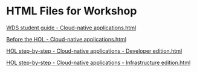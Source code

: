 ﻿# HTML Files for Workshop
[WDS student guide - Cloud-native applications.html](https://cloudworkshop.blob.core.windows.net/containers-devops/Whiteboard%20design%20session/WDS%20student%20guide%20-%20Cloud-native%20applications.html)

[Before the HOL - Cloud-native applications.html](https://cloudworkshop.blob.core.windows.net/containers-devops/Hands-on%20lab/Before%20the%20HOL%20-%20Cloud-native%20applications.html)

[HOL step-by-step - Cloud-native applications - Developer edition.html](https://cloudworkshop.blob.core.windows.net/containers-devops/Hands-on%20lab/HOL%20step-by-step%20-%20Cloud-native%20applications%20-%20Developer%20edition.html)

[HOL step-by-step - Cloud-native applications - Infrastructure edition.html](https://cloudworkshop.blob.core.windows.net/containers-devops/Hands-on%20lab/HOL%20step-by-step%20-%20Cloud-native%20applications%20-%20Infrastructure%20edition.html)
